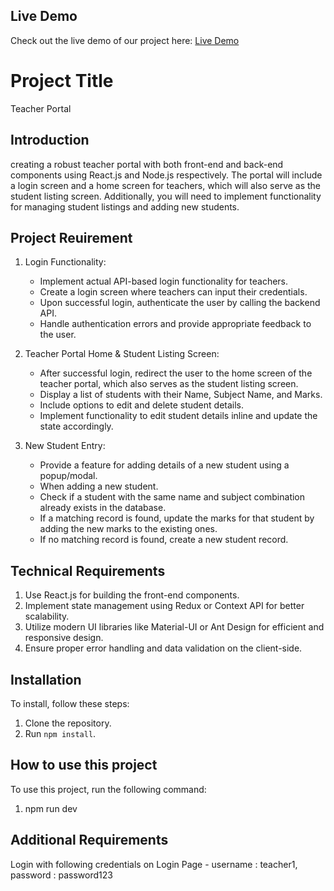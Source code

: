 ## Live Demo
Check out the live demo of our project here: [Live Demo](https://teacherportalfrontend.netlify.app/)

# Project Title
Teacher Portal


## Introduction
creating a robust teacher portal with both front-end and back-end components using React.js and Node.js respectively. The portal will
include a login screen and a home screen for teachers, which will also serve as the student listing screen. Additionally, you will need to implement functionality for managing student listings and adding new students.

## Project Reuirement
1. Login Functionality:
   * Implement actual API-based login functionality for teachers.
   * Create a login screen where teachers can input their credentials.
   * Upon successful login, authenticate the user by calling the backend API.
   * Handle authentication errors and provide appropriate feedback to the user.

2. Teacher Portal Home & Student Listing Screen:
   * After successful login, redirect the user to the home screen of the teacher portal, which also serves as the student listing screen.
   * Display a list of students with their Name, Subject Name, and Marks.
   * Include options to edit and delete student details.
   * Implement functionality to edit student details inline and update the state accordingly.
  
3. New Student Entry:
   * Provide a feature for adding details of a new student using a popup/modal.
   * When adding a new student.
   * Check if a student with the same name and subject combination already exists in the database.
   * If a matching record is found, update the marks for that student by adding the new marks to the existing ones.
   * If no matching record is found, create a new student record.



## Technical Requirements
1. Use React.js for building the front-end components.
2. Implement state management using Redux or Context API for better scalability.
3. Utilize modern UI libraries like Material-UI or Ant Design for efficient and responsive design.
4. Ensure proper error handling and data validation on the client-side.


## Installation
To install, follow these steps:

1. Clone the repository.
2. Run `npm install`.

## How to use this project
To use this project, run the following command:
1. npm run dev

## Additional Requirements
Login with following credentials on Login Page -
    username : teacher1,
    password : password123
